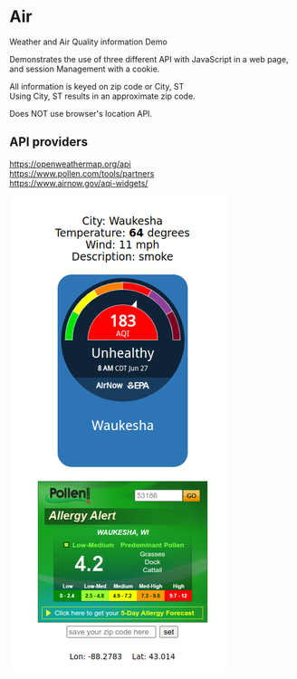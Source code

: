# Air
Weather and Air Quality information Demo

Demonstrates the use of three different API with JavaScript
in a web page, and session Management with a cookie.

All information is keyed on zip code or City, ST  
Using City, ST results in an approximate zip code.  

Does NOT use browser's location API.


## API providers
https://openweathermap.org/api  
https://www.pollen.com/tools/partners  
https://www.airnow.gov/aqi-widgets/  


![Image](images/air.png "how it looks")